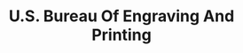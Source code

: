 ---
# This topic lives at
# https://digital.gov/topics/us-bureau-of-engraving-and-printing

# Topic Title
title: "U.S. Bureau Of Engraving And Printing"

# description — keep it short and clear
summary: ""

# Weight
weight: 1

# For more information on managing topics,
# see https://github.com/GSA/digitalgov.gov/wiki/topics
---